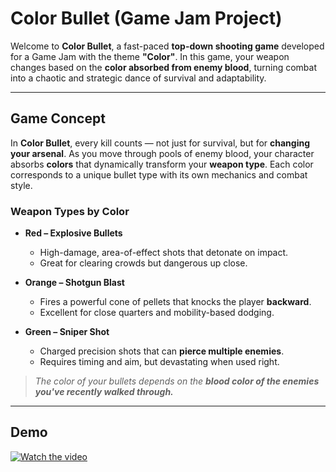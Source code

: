 ﻿#  Color Bullet (Game Jam Project)

Welcome to **Color Bullet**, a fast-paced **top-down shooting game** developed for a Game Jam with the theme
**"Color"**. In this game, 
your weapon changes based on the **color absorbed from enemy blood**, 
turning combat into a chaotic and strategic dance of survival and adaptability.

---

## Game Concept

In **Color Bullet**, every kill counts — not just for survival, 
but for **changing your arsenal**. As you move through pools of enemy blood, your character absorbs **colors** that dynamically transform your **weapon type**. Each color corresponds to a unique bullet type with its own mechanics and combat style.


### Weapon Types by Color

- **Red – Explosive Bullets**  
  - High-damage, area-of-effect shots that detonate on impact.  
  - Great for clearing crowds but dangerous up close.

- **Orange – Shotgun Blast**  
  - Fires a powerful cone of pellets that knocks the player **backward**.  
  - Excellent for close quarters and mobility-based dodging.

- **Green – Sniper Shot**  
  - Charged precision shots that can **pierce multiple enemies**.  
  - Requires timing and aim, but devastating when used right.

> *The color of your bullets depends on the **blood color of the enemies you've recently walked through.***
---

## Demo
[![Watch the video](https://img.youtube.com/vi/nvWhgtvApmM/0.jpg)](https://www.youtube.com/watch?v=nvWhgtvApmM)